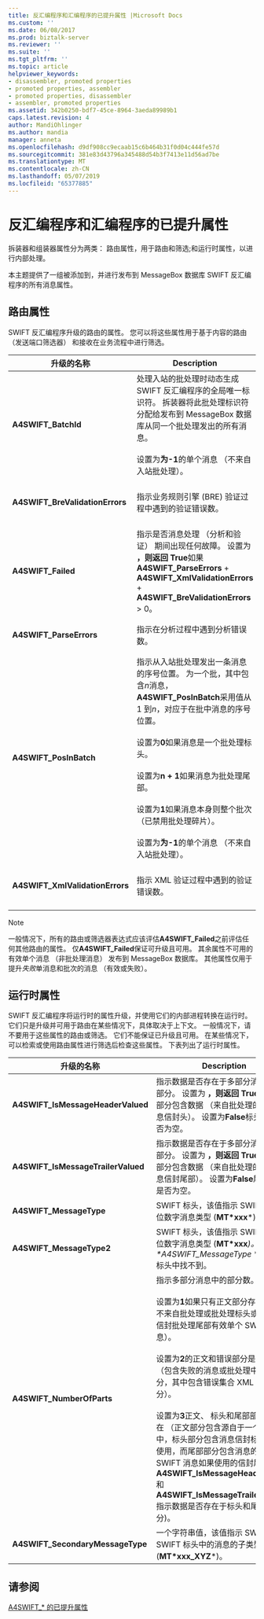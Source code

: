 ```yaml
---
title: 反汇编程序和汇编程序的已提升属性 |Microsoft Docs
ms.custom: ''
ms.date: 06/08/2017
ms.prod: biztalk-server
ms.reviewer: ''
ms.suite: ''
ms.tgt_pltfrm: ''
ms.topic: article
helpviewer_keywords:
- disassembler, promoted properties
- promoted properties, assembler
- promoted properties, disassembler
- assembler, promoted properties
ms.assetid: 342b0250-bdf7-45ce-8964-3aeda89989b1
caps.latest.revision: 4
author: MandiOhlinger
ms.author: mandia
manager: anneta
ms.openlocfilehash: d9df908cc9ecaab15c6b464b31f0d04c444fe57d
ms.sourcegitcommit: 381e83d43796a345488d54b3f7413e11d56ad7be
ms.translationtype: MT
ms.contentlocale: zh-CN
ms.lasthandoff: 05/07/2019
ms.locfileid: "65377885"
---
```

# <a name="disassembler-and-assembler-promoted-properties"></a>反汇编程序和汇编程序的已提升属性
拆装器和组装器属性分为两类： 路由属性，用于路由和筛选;和运行时属性，以进行内部处理。  
  
本主题提供了一组被添加到，并进行发布到 MessageBox 数据库 SWIFT 反汇编程序的所有消息属性。  
  
## <a name="routing-properties"></a>路由属性

SWIFT 反汇编程序升级的路由的属性。 您可以将这些属性用于基于内容的路由 （发送端口筛选器） 和接收在业务流程中进行筛选。  
  
|升级的名称|Description|数据类型|值范围|用法示例|  
|-------------------|-----------------|---------------|-----------------|-------------------|  
|**A4SWIFT_BatchId**|处理入站的批处理时动态生成 SWIFT 反汇编程序的全局唯一标识符。 拆装器将此批处理标识符分配给发布到 MessageBox 数据库从同一个批处理发出的所有消息。<br /><br /> 设置为**为-1**的单个消息 （不来自入站批处理）。|String|"-1"或*全局唯一标识符 (GUID)*|相同的关联消息**A4SWIFT_BatchId**值将恢复到最初抵达在同一个批处理对它们进行分组。|  
|**A4SWIFT_BreValidationErrors**|指示业务规则引擎 (BRE) 验证过程中遇到的验证错误数。|Numeric|>= 0|用于未失败 BRE 验证的消息筛选器 (**A4SWIFT_BREValidationErrors**等于零)。|  
|**A4SWIFT_Failed**|指示是否消息处理 （分析和验证） 期间出现任何故障。 设置为 **，则返回 True**如果**A4SWIFT_ParseErrors** + **A4SWIFT_XmlValidationErrors** + **A4SWIFT_BreValidationErrors** > 0。|Boolean|True、False|用于唯一有效的 SWIFT 消息筛选器 (**A4SWIFT_Failed**等于**False**)。|  
|**A4SWIFT_ParseErrors**|指示在分析过程中遇到分析错误数。|Numeric|>= 0|用于未失败分析的消息筛选器 (**A4SWIFT_ParseErrors**等于零)。|  
|**A4SWIFT_PosInBatch**|指示从入站批处理发出一条消息的序号位置。 为一个批，其中包含*n*消息， **A4SWIFT_PosInBatch**采用值从 1 到*n*，对应于在批中消息的序号位置。<br /><br /> 设置为**0**如果消息是一个批处理标头。<br /><br /> 设置为**n + 1**如果消息为批处理尾部。<br /><br /> 设置为**1**如果消息本身则整个批次 （已禁用批处理碎片）。<br /><br /> 设置为**为-1**的单个消息 （不来自入站批处理）。|Numeric|>= -1|对来自同一个入站批处理的消息按到达的原始顺序进行排序。|  
|**A4SWIFT_XmlValidationErrors**|指示 XML 验证过程中遇到的验证错误数。|Numeric|>= 0|用于未失败 XML 验证的消息筛选器 (**A4SWIFT_XmlValidationErrors**等于零)。|  
  
> [!NOTE]
>  一般情况下，所有的路由或筛选器表达式应该评估**A4SWIFT_Failed**之前评估任何其他路由的属性。 仅**A4SWIFT_Failed**保证可升级且可用。 其余属性不可用的有效单个消息 （非批处理消息） 发布到 MessageBox 数据库。 其他属性仅用于提升*失败*单消息和批次的消息 （有效或失败）。  

## <a name="runtime-properties"></a>运行时属性

SWIFT 反汇编程序将运行时的属性升级，并使用它们的内部进程转换在运行时。 它们只是升级并可用于路由在某些情况下，具体取决于上下文。 一般情况下，请不要用于这些属性的路由或筛选。 它们不能保证已升级且可用。 在某些情况下，可以检索或使用路由属性进行筛选后检查这些属性。 下表列出了运行时属性。  
  

|           升级的名称            |                                                                                                                                                                                                                                                                                                                                                                                                            Description                                                                                                                                                                                                                                                                                                                                                                                                             | 数据类型 |      值范围       |                                                                           用法示例                                                                           |
|------------------------------------|------------------------------------------------------------------------------------------------------------------------------------------------------------------------------------------------------------------------------------------------------------------------------------------------------------------------------------------------------------------------------------------------------------------------------------------------------------------------------------------------------------------------------------------------------------------------------------------------------------------------------------------------------------------------------------------------------------------------------------------------------------------------------------------------------------------------------------|-----------|------------------------|-------------------------------------------------------------------------------------------------------------------------------------------------------------------|
| **A4SWIFT_IsMessageHeaderValued**  |                                                                                                                                                                                                                                                                                               指示数据是否存在于多部分消息的标头部分。 设置为 **，则返回 True**如果标头部分包含数据 （来自批处理的消息的消息信封头）。 设置为**False**标头部分是否为空。                                                                                                                                                                                                                                                                                                |  Boolean  |      True、False       |                        决定是否要检查 （例如，在消息修复业务流程） 检索的消息的标头部分。                         |
| **A4SWIFT_IsMessageTrailerValued** |                                                                                                                                                                                                                                                                                             指示数据是否存在于多部分消息的尾部部分。 设置为 **，则返回 True**如果尾部部分包含数据 （来自批处理的消息的消息信封尾部）。 设置为**False**尾部部分是否为空。                                                                                                                                                                                                                                                                                              |  Boolean  |      True、False       |                        决定是否要检查 （例如，在消息修复业务流程） 检索的消息的尾部部分。                        |
|      **A4SWIFT_MessageType**       |                                                                                                                                                                                                                                                                                                                                                                     SWIFT 标头，该值指示 SWIFT 中的三位数字消息类型 (**MT\*xxx**\*)。                                                                                                                                                                                                                                                                                                                                                                      |  String   | *3 个数字* |                                                     动态识别的消息的 SWIFT 消息类型。                                                     |
|      **A4SWIFT_MessageType2**      |                                                                                                                                                                                                                                                                                                                              SWIFT 标头，该值指示 SWIFT 中的三位数字消息类型 (**MT\*xxx**<em>)。仅当\* \*A4SWIFT_MessageType</em> \* SWIFT 标头中找不到。                                                                                                                                                                                                                                                                                                                              |  String   | *3 个数字* |                                                     动态识别的消息的 SWIFT 消息类型。                                                     |
|     **A4SWIFT_NumberOfParts**      | 指示多部分消息中的部分数。<br /><br /> 设置为**1**如果只有正文部分存在 （包含不来自批处理或批处理标头或从批处理信封批处理尾部有效单个 SWIFT 消息）。<br /><br /> 设置为**2**的正文和错误部分是否存在 （包含失败的消息或批处理中，错误部分，其中包含错误集合 XML 正文部分）。<br /><br /> 设置为**3**正文、 标头和尾部部分是否存在 （正文部分包含源自于一个批处理中，标头部分包含消息信封标头，如果使用，而尾部部分包含消息的有效单个 SWIFT 消息如果使用的信封尾部 — **A4SWIFT_IsMessageHeaderValued**和**A4SWIFT_IsMessageTrailerValued**指示数据是否存在于标头和尾部部分)。 |  Numeric  |        1, 2, 3         | 为具有给定数量的部分的消息筛选器 (例如，筛选**A4SWIFT_NumberOfParts**等于两个用于消息修复业务流程接收形状)。 |
|  **A4SWIFT_SecondaryMessageType**  |                                                                                                                                                                                                                                                                                                                                                                    一个字符串值，该值指示 SWIFT SWIFT 标头中的消息的子类型 (**MT\*xxx_XYZ**\*)。                                                                                                                                                                                                                                                                                                                                                                    |  String   |      *任何字符串*      |                                                   动态识别的消息的 SWIFT 消息子类型。                                                    |
 
## <a name="see-also"></a>请参阅  
[ A4SWIFT_* 的已提升属性](../../adapters-and-accelerators/accelerator-swift/a4swift-promoted-properties.md)   